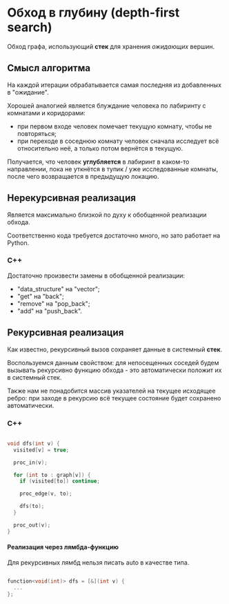 # Обход в глубину (depth-first search)

Обход графа, использующий **стек** для хранения _ожидающих_ вершин.

## Смысл алгоритма

На каждой итерации обрабатывается самая последняя из добавленных в "ожидание".

Хорошей аналогией является блуждание человека по лабиринту с комнатами и коридорами:

- при первом входе человек помечает текущую комнату, чтобы не повторяться;
- при переходе в соседнюю комнату человек сначала исследует всё относительно неё, а только потом вернётся в текущую.

Получается, что человек **углубляется** в лабиринт в каком-то направлении, пока не уткнётся в тупик / уже исследованные комнаты, после чего возвращается в предыдущую локацию.

## Нерекурсивная реализация

Является максимально близкой по духу к обобщенной реализации обхода.

Соответственно кода требуется достаточно много, но зато работает на Python.

### C++

Достаточно произвести замены в обобщенной реализации:

- "data_structure" на "vector";
- "get" на "back";
- "remove" на "pop_back";
- "add" на "push_back".

## Рекурсивная реализация

Как известно, рекурсивный вызов сохраняет данные в системный **стек**.

Воспользуемся данным свойством: для непосещенных соседей будем вызывать рекурсивно функцию обхода - это автоматически положит их в системный стек.

Также нам не понадобится массив указателей на текущее исходящее ребро: при заходе в рекурсию всё текущее состояние будет сохранено автоматически.

### С++

```cpp

void dfs(int v) {
  visited[v] = true;

  proc_in(v);

  for (int to : graph[v]) {
    if (visited[to]) continue;

    proc_edge(v, to);

    dfs(to);
  }

  proc_out(v);
}

```

#### Реализация через лямбда-функцию

Для рекурсивных лямбд нельзя писать auto в качестве типа.

```cpp

function<void(int)> dfs = [&](int v) {
  ...
};

```
